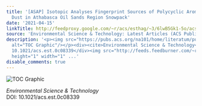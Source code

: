 ```yaml
---
title: '[ASAP] Isotopic Analyses Fingerprint Sources of Polycyclic Aromatic Compound-Bearing
  Dust in Athabasca Oil Sands Region Snowpack'
date: '2021-04-15'
linkTitle: http://feedproxy.google.com/~r/acs/esthag/~3/6lwB5Gk1-5o/acs.est.0c08339
source: 'Environmental Science & Technology: Latest Articles (ACS Publications)'
description: '<p><img src="https://pubs.acs.org/na101/home/literatum/publisher/achs/journals/content/esthag/0/esthag.ahead-of-print/acs.est.0c08339/20210415/images/medium/es0c08339_0006.gif"
  alt="TOC Graphic"/></p><div><cite>Environmental Science & Technology</cite></div><div>DOI:
  10.1021/acs.est.0c08339</div><img src="http://feeds.feedburner.com/~r/acs/esthag/~4/6lwB5Gk1-5o"
  height="1" width="1" ...'
disable_comments: true
---
```

<p><img src="https://pubs.acs.org/na101/home/literatum/publisher/achs/journals/content/esthag/0/esthag.ahead-of-print/acs.est.0c08339/20210415/images/medium/es0c08339_0006.gif" alt="TOC Graphic"/></p><div><cite>Environmental Science & Technology</cite></div><div>DOI: 10.1021/acs.est.0c08339</div><img src="http://feeds.feedburner.com/~r/acs/esthag/~4/6lwB5Gk1-5o" height="1" width="1" ...